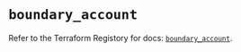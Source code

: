 # `boundary_account`

Refer to the Terraform Registory for docs: [`boundary_account`](https://www.terraform.io/docs/providers/boundary/r/account).
